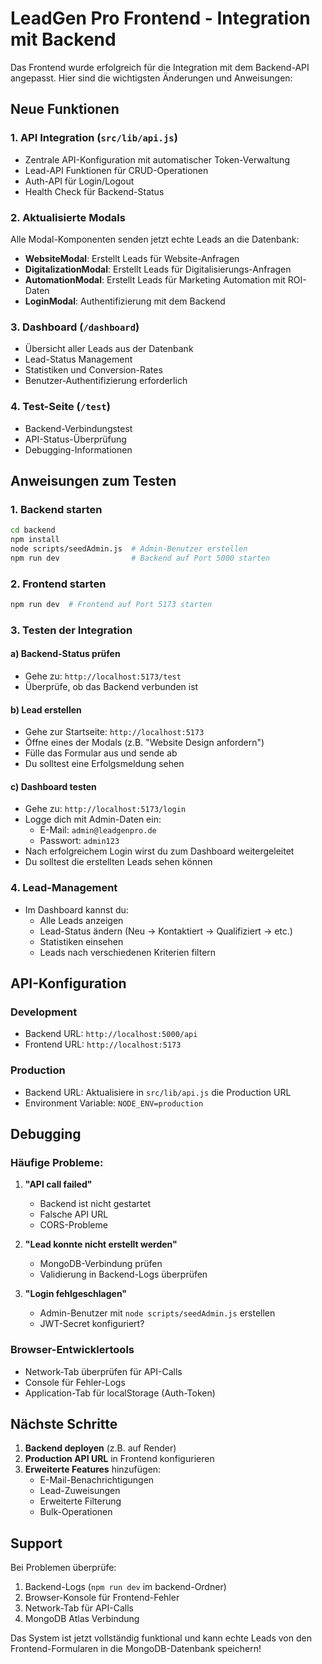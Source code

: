 # LeadGen Pro Frontend - Integration mit Backend

Das Frontend wurde erfolgreich für die Integration mit dem Backend-API angepasst. Hier sind die wichtigsten Änderungen und Anweisungen:

## Neue Funktionen

### 1. API Integration (`src/lib/api.js`)
- Zentrale API-Konfiguration mit automatischer Token-Verwaltung
- Lead-API Funktionen für CRUD-Operationen
- Auth-API für Login/Logout
- Health Check für Backend-Status

### 2. Aktualisierte Modals
Alle Modal-Komponenten senden jetzt echte Leads an die Datenbank:

- **WebsiteModal**: Erstellt Leads für Website-Anfragen
- **DigitalizationModal**: Erstellt Leads für Digitalisierungs-Anfragen  
- **AutomationModal**: Erstellt Leads für Marketing Automation mit ROI-Daten
- **LoginModal**: Authentifizierung mit dem Backend

### 3. Dashboard (`/dashboard`)
- Übersicht aller Leads aus der Datenbank
- Lead-Status Management
- Statistiken und Conversion-Rates
- Benutzer-Authentifizierung erforderlich

### 4. Test-Seite (`/test`)
- Backend-Verbindungstest
- API-Status-Überprüfung
- Debugging-Informationen

## Anweisungen zum Testen

### 1. Backend starten
```bash
cd backend
npm install
node scripts/seedAdmin.js  # Admin-Benutzer erstellen
npm run dev                # Backend auf Port 5000 starten
```

### 2. Frontend starten
```bash
npm run dev  # Frontend auf Port 5173 starten
```

### 3. Testen der Integration

#### a) Backend-Status prüfen
- Gehe zu: `http://localhost:5173/test`
- Überprüfe, ob das Backend verbunden ist

#### b) Lead erstellen
- Gehe zur Startseite: `http://localhost:5173`
- Öffne eines der Modals (z.B. "Website Design anfordern")
- Fülle das Formular aus und sende ab
- Du solltest eine Erfolgsmeldung sehen

#### c) Dashboard testen
- Gehe zu: `http://localhost:5173/login`
- Logge dich mit Admin-Daten ein:
  - E-Mail: `admin@leadgenpro.de`
  - Passwort: `admin123`
- Nach erfolgreichem Login wirst du zum Dashboard weitergeleitet
- Du solltest die erstellten Leads sehen können

### 4. Lead-Management
- Im Dashboard kannst du:
  - Alle Leads anzeigen
  - Lead-Status ändern (Neu → Kontaktiert → Qualifiziert → etc.)
  - Statistiken einsehen
  - Leads nach verschiedenen Kriterien filtern

## API-Konfiguration

### Development
- Backend URL: `http://localhost:5000/api`
- Frontend URL: `http://localhost:5173`

### Production
- Backend URL: Aktualisiere in `src/lib/api.js` die Production URL
- Environment Variable: `NODE_ENV=production`

## Debugging

### Häufige Probleme:

1. **"API call failed"**
   - Backend ist nicht gestartet
   - Falsche API URL
   - CORS-Probleme

2. **"Lead konnte nicht erstellt werden"**
   - MongoDB-Verbindung prüfen
   - Validierung in Backend-Logs überprüfen

3. **"Login fehlgeschlagen"**
   - Admin-Benutzer mit `node scripts/seedAdmin.js` erstellen
   - JWT-Secret konfiguriert?

### Browser-Entwicklertools
- Network-Tab überprüfen für API-Calls
- Console für Fehler-Logs
- Application-Tab für localStorage (Auth-Token)

## Nächste Schritte

1. **Backend deployen** (z.B. auf Render)
2. **Production API URL** in Frontend konfigurieren
3. **Erweiterte Features** hinzufügen:
   - E-Mail-Benachrichtigungen
   - Lead-Zuweisungen
   - Erweiterte Filterung
   - Bulk-Operationen

## Support

Bei Problemen überprüfe:
1. Backend-Logs (`npm run dev` im backend-Ordner)
2. Browser-Konsole für Frontend-Fehler
3. Network-Tab für API-Calls
4. MongoDB Atlas Verbindung

Das System ist jetzt vollständig funktional und kann echte Leads von den Frontend-Formularen in die MongoDB-Datenbank speichern!
